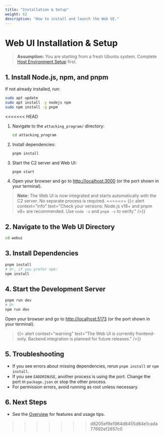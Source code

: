 ```yaml
---
title: "Installation & Setup"
weight: 62
description: "How to install and launch the Web UI."
---
```


# Web UI Installation & Setup

> **Assumption:** You are starting from a fresh Ubuntu system. Complete [Host Environment Setup](../02-setup/environment.md) first.

## 1. Install Node.js, npm, and pnpm
If not already installed, run:
```bash
sudo apt update
sudo apt install -y nodejs npm
sudo npm install -g pnpm
```

<<<<<<< HEAD
1. Navigate to the `attacking_program/` directory:
   ```bash
   cd attacking_program
   ```
2. Install dependencies:
   ```bash
   pnpm install
   ```
3. Start the C2 server and Web UI:
   ```bash
   pnpm start
   ```
4. Open your browser and go to [http://localhost:3000](http://localhost:3000) (or the port shown in your terminal).

> **Note:** The Web UI is now integrated and starts automatically with the C2 server. No separate process is required. 
=======
> {{< alert context="info" text="Check your versions: Node.js v18+ and pnpm v8+ are recommended. Use `node -v` and `pnpm -v` to verify." />}}

## 2. Navigate to the Web UI Directory
```bash
cd webui
```

## 3. Install Dependencies
```bash
pnpm install
# Or, if you prefer npm:
npm install
```

## 4. Start the Development Server
```bash
pnpm run dev
# Or
npm run dev
```

Open your browser and go to [http://localhost:5173](http://localhost:5173) (or the port shown in your terminal).

> {{< alert context="warning" text="The Web UI is currently frontend-only. Backend integration is planned for future releases." />}}

## 5. Troubleshooting
- If you see errors about missing dependencies, rerun `pnpm install` or `npm install`.
- If you see `EADDRINUSE`, another process is using the port. Change the port in `package.json` or stop the other process.
- For permission errors, avoid running as root unless necessary.

## 6. Next Steps
- See the [Overview](./overview.md) for features and usage tips. 
>>>>>>> d8205ef9e1984d8455d84e1cada77692ef2857c0
